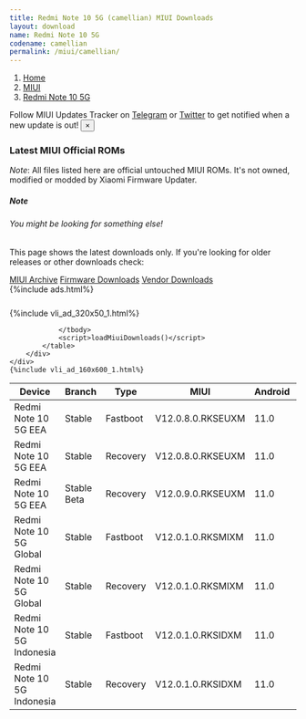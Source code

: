 ```yaml
---
title: Redmi Note 10 5G (camellian) MIUI Downloads
layout: download
name: Redmi Note 10 5G
codename: camellian
permalink: /miui/camellian/
---
```

<nav aria-label="breadcrumb">
    <ol class="breadcrumb">
        <li class="breadcrumb-item"><a href="/">Home</a></li>
        <li class="breadcrumb-item"><a href="/miui/">MIUI</a></li>
        <li class="breadcrumb-item active" aria-current="page"><a href="/miui/camellian/">Redmi Note 10 5G</a></li>
    </ol>
</nav>
<div class="alert alert-primary alert-dismissible fade show" role="alert">
    Follow MIUI Updates Tracker on <a href="https://t.me/MIUIUpdatesTracker" class="alert-link">Telegram</a>
     or <a href="https://twitter.com/MiFwUpdater" class="alert-link">Twitter</a> to get notified when a new update is out!
    <button type="button" class="close" data-dismiss="alert" aria-label="Close">
        <span aria-hidden="true">&times;</span>
    </button>
</div>

### Latest MIUI Official ROMs
*Note*: All files listed here are official untouched MIUI ROMs. It's not owned, modified or modded by Xiaomi Firmware Updater.
<div class="card">
  <div class="card-body">
    <h5 class="card-title">Note</h5>
    <h6 class="card-subtitle mb-2 text-muted">You might be looking for something else!</h6>
    <p class="card-text">This page shows the latest downloads only.
     If you're looking for older releases or other downloads check:</p>
    <a href="/archive/miui/camellian/" class="card-link">MIUI Archive</a>
    <a href="/firmware/camellian/" class="card-link">Firmware Downloads</a>
    <a href="/vendor/camellian/" class="card-link">Vendor Downloads</a>
  </div>
</div>
{%include ads.html%}
<div class="row justify-content-center">
    <div class="col-10">
        <div class="table-responsive-md" style="margin-top: 25px;">
            {%include vli_ad_320x50_1.html%}
            <table id="miui" class="display dt-responsive nowrap compact table table-striped table-hover table-sm">
                <thead class="thead-dark">
                    <tr>
                        <th data-ref="device">Device</th>
                        <th data-ref="branch">Branch</th>
                        <th data-ref="type">Type</th>
                        <th data-ref="miui">MIUI</th>
                        <th data-ref="android">Android</th>
                        <th data-ref="size">Size</th>
                        <th data-ref="size">Date</th>
                        <th data-ref="link">Link</th>
                    </tr>
                </thead>
                <tbody>
                <tr><td>Redmi Note 10 5G EEA</td><td>Stable</td><td>Fastboot</td><td>V12.0.8.0.RKSEUXM</td><td>11.0</td><td>4.8 GB</td><td>2021-05-19</td><td><a href="/miui/camellian/stable/V12.0.8.0.RKSEUXM/">Download</a></td></tr>
<tr><td>Redmi Note 10 5G EEA</td><td>Stable</td><td>Recovery</td><td>V12.0.8.0.RKSEUXM</td><td>11.0</td><td>2.3 GB</td><td>2021-05-26</td><td><a href="/miui/camellian/stable/V12.0.8.0.RKSEUXM/">Download</a></td></tr>
<tr><td>Redmi Note 10 5G EEA</td><td>Stable Beta</td><td>Recovery</td><td>V12.0.9.0.RKSEUXM</td><td>11.0</td><td>2.5 GB</td><td>2021-06-28</td><td><a href="/miui/camellian/stable beta/V12.0.9.0.RKSEUXM/">Download</a></td></tr>
<tr><td>Redmi Note 10 5G Global</td><td>Stable</td><td>Fastboot</td><td>V12.0.1.0.RKSMIXM</td><td>11.0</td><td>4.5 GB</td><td>2021-04-16</td><td><a href="/miui/camellian/stable/V12.0.1.0.RKSMIXM/">Download</a></td></tr>
<tr><td>Redmi Note 10 5G Global</td><td>Stable</td><td>Recovery</td><td>V12.0.1.0.RKSMIXM</td><td>11.0</td><td>2.1 GB</td><td>None</td><td><a href="/miui/camellian/stable/V12.0.1.0.RKSMIXM/">Download</a></td></tr>
<tr><td>Redmi Note 10 5G Indonesia</td><td>Stable</td><td>Fastboot</td><td>V12.0.1.0.RKSIDXM</td><td>11.0</td><td>4.2 GB</td><td>2021-05-20</td><td><a href="/miui/camellian/stable/V12.0.1.0.RKSIDXM/">Download</a></td></tr>
<tr><td>Redmi Note 10 5G Indonesia</td><td>Stable</td><td>Recovery</td><td>V12.0.1.0.RKSIDXM</td><td>11.0</td><td>2.3 GB</td><td>2021-05-27</td><td><a href="/miui/camellian/stable/V12.0.1.0.RKSIDXM/">Download</a></td></tr>

                </tbody>
                <script>loadMiuiDownloads()</script>
            </table>
        </div>
    </div>
    {%include vli_ad_160x600_1.html%}
</div>
